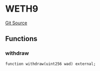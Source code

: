 # WETH9
[Git Source](https://github.com/zeta-chain/protocol-contracts/blob/211e1d1303ec9b17c54dd015449852d1d240bf4f/contracts/evm/tools/ZetaTokenConsumerUniV3.strategy.sol)


## Functions
### withdraw


```solidity
function withdraw(uint256 wad) external;
```

